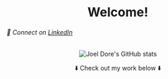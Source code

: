 <div align="center">

# Welcome!
<div align="left">
  
###### 🔗 Connect on [LinkedIn](https://www.linkedin.com/in/joeldore/)  

</div>

<!-- ⚛️ Currently building a movie app with MERN stack & TMDB [API](https://www.themoviedb.org/documentation/api) -->

![Joel Dore's GitHub stats](https://github-readme-stats.vercel.app/api?username=joeldore&show_icons=true&theme=algolia&hide=stars,issues)

⬇️ Check out my work below ⬇️

</div>

<!--
# Ideas:
- 🔭 Currently working on...
- 👯 Looking to collaborate on...
- 🤔 Looking for help with...
- 💬 Ask me about...
- 📫 How to reach me: 
- ⚡ Fun fact: 
-->
